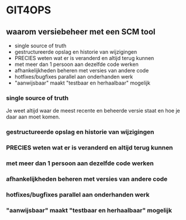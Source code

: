 
[//]: # "purpose: demo file for version control" 
[//]: # "author : Luuk Dijkhuis" 
[//]: # "init   : 20160929" 
[//]: # "version: 0.0.1" 

# GIT4OPS
## waarom versiebeheer met een SCM tool

- single source of truth
- gestructureerde opslag en historie van wijzigingen
- PRECIES weten wat er is veranderd en altijd terug kunnen
- met meer dan 1 persoon aan dezelfde code werken
- afhankelijkheden beheren met versies van andere code
- hotfixes/bugfixes parallel aan onderhanden werk 
- "aanwijsbaar" maakt "testbaar en herhaalbaar" mogelijk

### single source of truth
Je weet altijd waar de meest recente en beheerde versie staat en hoe je daar aan moet komen.

### gestructureerde opslag en historie van wijzigingen

### PRECIES weten wat er is veranderd en altijd terug kunnen

### met meer dan 1 persoon aan dezelfde code werken

### afhankelijkheden beheren met versies van andere code

### hotfixes/bugfixes parallel aan onderhanden werk 

### "aanwijsbaar" maakt "testbaar en herhaalbaar" mogelijk


